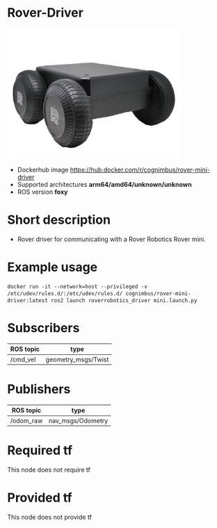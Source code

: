 # Rover-Driver

<img src="./rover-driver/rover-mini-driver.jpg" alt="rover-driver" width="400"/>

* Dockerhub image https://hub.docker.com/r/cognimbus/rover-mini-driver
* Supported architectures <b>arm64/amd64/unknown/unknown</b>
* ROS version <b>foxy
</b>

# Short description
* Rover driver for communicating with a Rover Robotics Rover mini.

# Example usage
```
docker run -it --network=host --privileged -v /etc/udev/rules.d/:/etc/udev/rules.d/ cognimbus/rover-mini-driver:latest ros2 launch roverrobotics_driver mini.launch.py
```

# Subscribers
ROS topic | type
--- | ---
/cmd_vel | geometry_msgs/Twist


# Publishers
ROS topic | type
--- | ---
/odom_raw | nav_msgs/Odometry


# Required tf
This node does not require tf


# Provided tf
This node does not provide tf


